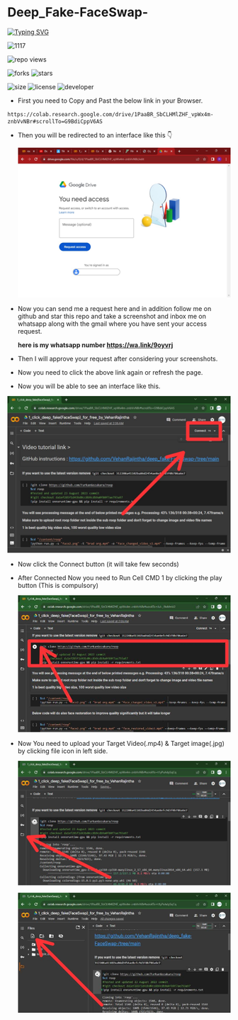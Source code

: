 # Deep_Fake-FaceSwap-

[![Typing SVG](https://readme-typing-svg.demolab.com?font=Space+Grotesk&pause=1000&color=1AF72F&random=false&width=435&lines=Redy+to+Experience+;Next+Generation+Technology;Ya+Its+DeepFake+Technology)](https://git.io/typing-svg)


![1117](1117.gif)






 ![repo views](https://hits.seeyoufarm.com/api/count/incr/badge.svg?url=https%3A%2F%2Fgithub.com%2FVehanRajintha%2FDeep_Fake-FaceSwap-&count_bg=%2379C83D&title_bg=%23555555&icon=gitpod.svg&icon_color=%23E7E7E7&title=Views&edge_flat=false)


![forks](https://img.shields.io/github/forks/VehanRajintha/Deep_Fake-FaceSwap-?label=Forks&style=social)
![stars](https://img.shields.io/github/stars/VehanRajintha/Deep_Fake-FaceSwap-?style=social)

![size](https://img.shields.io/github/repo-size/VehanRajintha/Deep_Fake-FaceSwap-?color=purple&label=Repo%20Size&style=plastic)
![license](https://img.shields.io/github/license/VehanRajintha/Deep_Fake-FaceSwap-?color=purple&label=License&style=plastic)
![developer](https://img.shields.io/static/v1?label=Author&message=Vehan%20Rajintha&color=purple&style=plastic)


- First you need to Copy and Past the below link in your Browser.

````
https://colab.research.google.com/drive/1PaaBR_SbCLHMlZHF_vpWx4m-znbVvNBr#scrollTo=G9BdiCppV6AS
````

- Then you will be redirected to an interface like this 👇

  ![pic](pic.jpg)

- Now you can send me a request here and in addition follow me on github and star this repo and take a screenshot and inbox me on 
  whatsapp along with the gmail where you have sent your access request.
  
  **here is my whatsapp number https://wa.link/9oyvrj**

-  Then I will approve your request after considering your screenshots.
-  Now you need to click the above link again or refresh the page.
-  Now you will be able to see an interface like this.
  
  ![pic2](pic2.jpg)

- Now click the Connect button (it will take few seconds)
  
- After Connected Now you need to Run Cell CMD 1 by clicking the play button (This is compulsory)

  ![pic3](pic3.jpg)


- Now You need to upload your Target Video(.mp4) & Target image(.jpg) by clicking file icon in left side.

    ![pic4](pic4.jpg)
  
    ![pic5](pic5.jpg)
  

  



